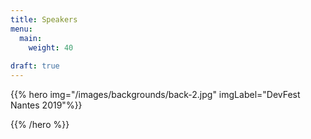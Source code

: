 ```yaml
---
title: Speakers
menu:
  main:
    weight: 40
  
draft: true      
---
```


{{% hero img="/images/backgrounds/back-2.jpg" imgLabel="DevFest Nantes 2019"%}}
<!-- TODO: filter and search -->
{{% /hero %}}
